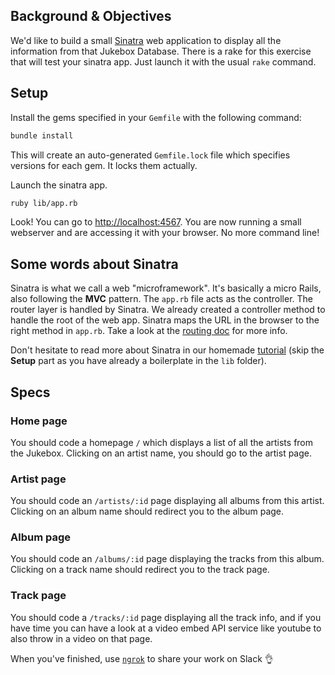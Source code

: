## Background & Objectives

We'd like to build a small [Sinatra](http://www.sinatrarb.com/) web application to display all the information from that Jukebox Database.
There is a rake for this exercise that will test your sinatra app. Just launch it with the usual `rake` command.

## Setup

Install the gems specified in your `Gemfile` with the following command:

```bash
bundle install
```
This will create an auto-generated `Gemfile.lock` file which specifies versions for each gem. It locks them actually.

Launch the sinatra app.

```bash
ruby lib/app.rb
```

Look! You can go to [http://localhost:4567](http://localhost:4567). You are now running a small webserver and are accessing it with your browser. No more command line!

## Some words about Sinatra

Sinatra is what we call a web "microframework". It's basically a micro Rails, also following the **MVC** pattern.
The `app.rb` file acts as the controller. The router layer is handled by Sinatra.
We already created a controller method to handle the root of the web app. Sinatra maps the URL in the browser to the right method in `app.rb`. Take a look at the [routing doc](http://www.sinatrarb.com/intro.html#Routes) for more info.

Don't hesitate to read more about Sinatra in our homemade [tutorial](https://github.com/lewagon/sinatra-101) (skip the **Setup** part as you have already a boilerplate in the `lib` folder).

## Specs

### Home page

You should code a homepage `/` which displays a list of all the artists from
the Jukebox. Clicking on an artist name, you should go to the artist page.

### Artist page

You should code an `/artists/:id` page displaying all albums from this artist.
Clicking on an album name should redirect you to the album page.

### Album page

You should code an `/albums/:id` page displaying the tracks from this album.
Clicking on a track name should redirect you to the track page.

### Track page

You should code a `/tracks/:id` page displaying all the track info, and if you have time
you can have a look at a video embed API service like youtube to also throw in a video on
that page.

When you've finished, use [`ngrok`](https://github.com/lewagon/sinatra-101/blob/master/README.md#share-with-the-world) to share your work on Slack 👌
